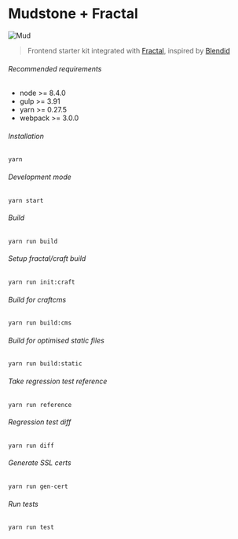 # Mudstone + Fractal
![Mud](http://ournameismud.co.uk/css/images/maps-icon.png)

> Frontend starter kit integrated with [Fractal](http://fractal.build/), inspired by [Blendid](https://github.com/vigetlabs/blendid)


###### Recommended requirements
- node >= 8.4.0
- gulp >= 3.91
- yarn >= 0.27.5
- webpack >= 3.0.0

###### Installation

`yarn`

###### Development mode

`yarn start`

###### Build
`yarn run build`

###### Setup fractal/craft build
`yarn run init:craft`

###### Build for craftcms
`yarn run build:cms`

###### Build for optimised static files
`yarn run build:static`

###### Take regression test reference
`yarn run reference`

###### Regression test diff 
`yarn run diff`

###### Generate SSL certs
`yarn run gen-cert`

###### Run tests
`yarn run test`
